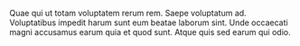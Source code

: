 Quae qui ut totam voluptatem rerum rem. Saepe voluptatum ad. Voluptatibus impedit harum sunt eum beatae laborum sint. Unde occaecati magni accusamus earum quia et quod sunt. Atque quis sed earum qui odio.